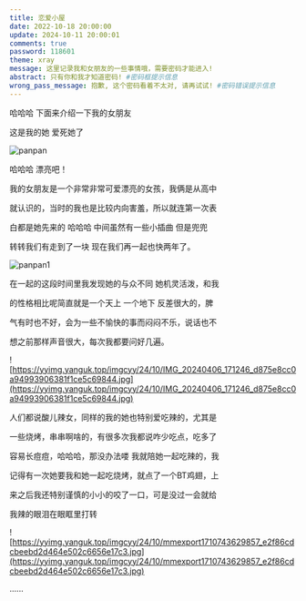 ```yaml
---
title: 恋爱小屋
date: 2022-10-18 20:00:00
update: 2024-10-11 20:00:01
comments: true
password: 118601
theme: xray
message: 这里记录我和女朋友的一些事情哦，需要密码才能进入!
abstract: 只有你和我才知道密码! #密码框提示信息
wrong_pass_message: 抱歉, 这个密码看着不太对, 请再试试! #密码错误提示信息
---
```


哈哈哈  下面来介绍一下我的女朋友

这是我的她  爱死她了

![panpan](https://yyimg.yanguk.top/imgcyy/24/10/mmexport1724732026906_238ddfbff14209454a225f182c94f030.jpg)

哈哈哈 漂亮吧！

我的女朋友是一个非常非常可爱漂亮的女孩，我俩是从高中

就认识的，当时的我也是比较内向害羞，所以就连第一次表

白都是她先来的  哈哈哈 中间虽然有一些小插曲 但是兜兜

转转我们有走到了一块 现在我们再一起也快两年了。 

![panpan1](https://yyimg.yanguk.top/imgcyy/24/10/Image_1724837177609_56f6ac087993b04bf0b16f4a906c7114.jpg)


在一起的这段时间里我发现她的与众不同 她机灵活泼，和我

的性格相比呢简直就是一个天上 一个地下 反差很大的，脾

气有时也不好，会为一些不愉快的事而闷闷不乐，说话也不

想之前那样声音很大，每次我都要问好几遍。

![https://yyimg.yanguk.top/imgcyy/24/10/IMG_20240406_171246_d875e8cc0a94993906381f1ce5c69844.jpg](https://yyimg.yanguk.top/imgcyy/24/10/IMG_20240406_171246_d875e8cc0a94993906381f1ce5c69844.jpg)

人们都说酸儿辣女，同样的我的她也特别爱吃辣的，尤其是

一些烧烤，串串啊啥的，有很多次我都说咋少吃点，吃多了

容易长痘痘，哈哈哈，那没办法喽 我就陪她一起吃辣的，我

记得有一次她要我和她一起吃烧烤，就点了一个BT鸡翅，上

来之后我还特别谨慎的小小的咬了一口，可是没过一会就给

我辣的眼泪在眼眶里打转

![https://yyimg.yanguk.top/imgcyy/24/10/mmexport1710743629857_e2f86cdcbeebd2d464e502c6656e17c3.jpg](https://yyimg.yanguk.top/imgcyy/24/10/mmexport1710743629857_e2f86cdcbeebd2d464e502c6656e17c3.jpg)

......


